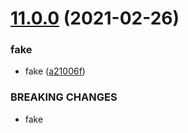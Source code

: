 # [11.0.0](https://github.com/waynevanson/dom-ts/compare/v10.0.0...v11.0.0) (2021-02-26)


### fake

* fake ([a21006f](https://github.com/waynevanson/dom-ts/commit/a21006fc511dacb344bcc8d10e3407c306ad147d))


### BREAKING CHANGES

* fake
